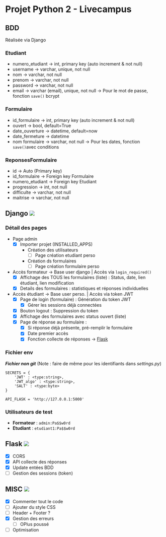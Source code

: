 # Projet Python 2 - Livecampus 

## BDD
Réalisée via Django

### Etudiant
- numero_etudiant -> int, primary key (auto increment & not null)
- username -> varchar, unique, not null
- nom -> varchar, not null
- prenom -> varchar, not null
- password -> varchar, not null
- email -> varchar (email), unique, not null
-> Pour le mot de passe, fonction `save()` bcrypt

### Formulaire
- id_formulaire -> int, primary key (auto increment & not null)
- ouvert -> bool, default=True
- date_ouverture -> datetime, default=now
- date_fermeture -> datetime
- nom formulaire -> varchar, not null
-> Pour les dates, fonction `save()`avec conditions

### ReponsesFormulaire
- id -> Auto (Primary key)
- id_formulaire -> Foreign key Formulaire
- numero_etudiant -> Foreign key Etudiant
- progression -> int, not null
- difficulte -> varchar, not null
- maitrise -> varchar, not null

## Django ![](https://geps.dev/progress/95)

### Détail des pages
- Page admin
    - [X] Importer projet (INSTALLED_APPS)
        - Création des utilisateurs
            - [ ] Page création etudiant perso
        - Création ds formulaires
            - [ ] Page création formulaire perso
- Accès formateur -> Base user django | Accès via `login_required()`
    - [X] Affichage des TOUS les formulaires (liste) : Status, date, lien étudiant, lien modification
    - [X] Details des formulaires : statistiques et réponses individuelles
- Accès étudiant -> Base user perso. | Accès via token JWT
    - [X] Page de login (formulaire) : Génération du token JWT
        - [X] Gérer les sessions déjà connectées
    - [X] Bouton logout : Suppression du token
    - [X] Affichage des formulaires avec status ouvert (liste)
    - [X] Page de réponse au formulaire : 
        - [X] Si réponse déjà présente, pré-remplir le formulaire
        - [X] Date premier accès
        - [X] Fonction collecte de réponses -> [Flask](#flask)

### Fichier **env**
***Fichier non git*** (Note : faire de même pour les identifiants dans *settings.py*)
```
SECRETS = {
    'JWT' : <type:string>,         
    'JWT_algo' : <type:string>,    
    'SALT' : <type:byte>            
}

API_FLASK = 'http://127.0.0.1:5000'
```

### Utilisateurs de test
- **Formateur** : `admin:Pa$$w0rd`
- **Etudiant** : `etudiant1:Pa$$w0rd`

## Flask ![](https://geps.dev/progress/85)

- [X] CORS
- [X] API collecte des réponses 
- [X] Update entées BDD 
- [ ] Gestion des sessions (token)

## MISC ![](https://geps.dev/progress/50)
- [X] Commenter tout le code 
- [ ] Ajouter du style CSS
- [ ] Header + Footer ?
- [X] Gestion des erreurs
    - [ ] OPlus poussé 
- [ ] Optimisation